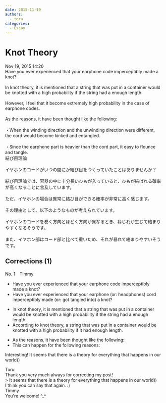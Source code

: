 ```yaml
---
date: 2015-11-19
authors:
  - toru
categories:
  - Essay
---
```


<h1 id="subject_show">Knot Theory</h1>
<div class="date">Nov 19, 2015 14:20</div>
<div id="post"><div id="body_show_ori">
Have you ever experienced that your earphone code imperceptibly made a knot?<br/><br/>In knot theory, it is mentioned that a string that was put in a container would be knotted with a high probability if the string had a enough length.<br/><br/>However, I feel that it become extremely high probability in the case of earphone codes.<br/><br/>As the reasons, it have been thought like the following:<br/><br/>・When the winding direction and the unwinding direction were different, the cord would become kinked and entangled.<br/><br/>・Since the earphone part is heavier than the cord part, it easy to flounce and tangle.
</div></div>

<!-- more -->

<div id="post_ja"><div id="body_show_mo">
結び目理論<br/><br/>イヤホンのコードがいつの間にか結び目をつくっていたことはありませんか？<br/><br/>結び目理論では、容器の中に十分長いひもが入っていると、ひもが結ばれる確率が高くなることに言及しています。<br/><br/>ただ、イヤホンの場合は異常に結び目ができる確率が非常に高く感じます。<br/><br/>その理由として、以下のようなものが考えられています。<br/><br/>イヤホンのコードを巻く方向とほどく方向が異なるとき、ねじれが生じて絡まりやすくなるそうです。<br/><br/>また、イヤホン部はコード部と比べて重いため、それが暴れて絡まりやすいそうです。
</div></div>

## Corrections (1)
<div id="block"><div class="first_name"> No. 1　<span class="just_name">Timmy</span></div><div id="block2">
<ul class="correction_field">
<li class="incorrect">Have you ever experienced that your earphone code imperceptibly made a knot?</li>
<li class="corrected correct">
Have you ever experienced that your earphone (or: <span class="f_blue">headphones</span>) co<span class="f_blue">r</span>d imperceptibly made (or: <span class="f_blue">got</span> <span class="f_blue">tangled into</span>) a knot? 
</li>
</ul>
<ul class="correction_field">
<li class="incorrect">In knot theory, it is mentioned that a string that was put in a container would be knotted with a high probability if the string had a enough length.</li>
<li class="corrected correct">
<span class="f_blue">According to</span> knot theory, a string that was put in a container would be knotted with a high probability if <span class="f_blue">it</span> had enough length.
</li>
</ul>
<ul class="correction_field">
<li class="incorrect">As the reasons, it have been thought like the following:</li>
<li class="corrected correct">
 This can happen for the following reasons:
</li>
</ul>
<p class="comment_small">
 Interesting! It seems that there is a theory for everything that happens in our world))
</p>

</div><div class="name"><span class="just_name">Toru</span><br>
Thank you very much always for correcting my post!<br/>&gt; It seems that there is a theory for everything that happens in our world))<br/>I think you can say that again. :)
</div>
<div class="name"><span class="just_name">Timmy</span><br>
You're welcome! ^_^
</div>
</div>
